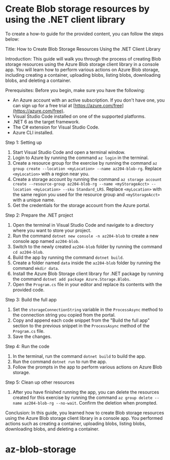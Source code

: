 # Create Blob storage resources by using the .NET client library

To create a how-to guide for the provided content, you can follow the steps below:

Title: How to Create Blob Storage Resources Using the .NET Client Library

Introduction:
This guide will walk you through the process of creating Blob storage resources using the Azure Blob storage client library in a console app. You will learn how to perform various actions on Azure Blob storage, including creating a container, uploading blobs, listing blobs, downloading blobs, and deleting a container.

Prerequisites:
Before you begin, make sure you have the following:

- An Azure account with an active subscription. If you don't have one, you can sign up for a free trial at [https://azure.com/free](https://azure.com/free).
- Visual Studio Code installed on one of the supported platforms.
- .NET 6 as the target framework.
- The C# extension for Visual Studio Code.
- Azure CLI installed.

Step 1: Setting up

1. Start Visual Studio Code and open a terminal window.
2. Login to Azure by running the command `az login` in the terminal.
3. Create a resource group for the exercise by running the command `az group create --location <myLocation> --name az204-blob-rg`. Replace `<myLocation>` with a region near you.
4. Create a storage account by running the command `az storage account create --resource-group az204-blob-rg --name <myStorageAcct> --location <myLocation> --sku Standard_LRS`. Replace `<myLocation>` with the same region you used for the resource group and `<myStorageAcct>` with a unique name.
5. Get the credentials for the storage account from the Azure portal.

Step 2: Prepare the .NET project

1. Open the terminal in Visual Studio Code and navigate to a directory where you want to store your project.
2. Run the command `dotnet new console -n az204-blob` to create a new console app named `az204-blob`.
3. Switch to the newly created `az204-blob` folder by running the command `cd az204-blob`.
4. Build the app by running the command `dotnet build`.
5. Create a folder named `data` inside the `az204-blob` folder by running the command `mkdir data`.
6. Install the Azure Blob Storage client library for .NET package by running the command `dotnet add package Azure.Storage.Blobs`.
7. Open the `Program.cs` file in your editor and replace its contents with the provided code.

Step 3: Build the full app

1. Set the `storageConnectionString` variable in the `ProcessAsync` method to the connection string you copied from the portal.
2. Copy and append each code snippet from the "Build the full app" section to the previous snippet in the `ProcessAsync` method of the `Program.cs` file.
3. Save the changes.

Step 4: Run the code

1. In the terminal, run the command `dotnet build` to build the app.
2. Run the command `dotnet run` to run the app.
3. Follow the prompts in the app to perform various actions on Azure Blob storage.

Step 5: Clean up other resources

1. After you have finished running the app, you can delete the resources created for this exercise by running the command `az group delete --name az204-blob-rg --no-wait`. Confirm the deletion when prompted.

Conclusion:
In this guide, you learned how to create Blob storage resources using the Azure Blob storage client library in a console app. You performed actions such as creating a container, uploading blobs, listing blobs, downloading blobs, and deleting a container.
# az-blob-storage
